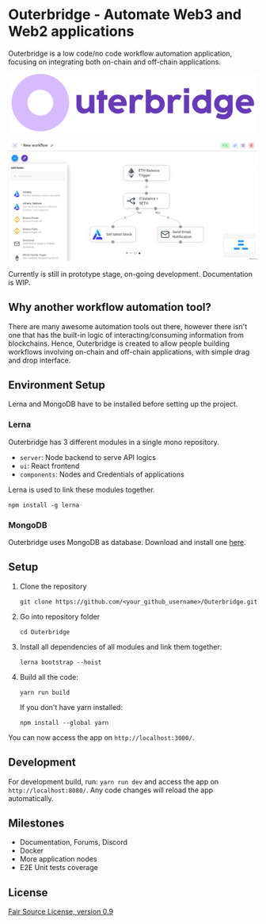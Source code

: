 # Outerbridge - Automate Web3 and Web2 applications

Outerbridge is a low code/no code workflow automation application, focusing on integrating both on-chain and off-chain applications.

![Outerbridge](./assets/outerbridge_brand.png)

![Outerbridge Screenshot](./assets/screenshot_outerbridge.jpg)

Currently is still in prototype stage, on-going development. Documentation is WIP.

## Why another workflow automation tool?

There are many awesome automation tools out there, however there isn't one that has the built-in logic of interacting/consuming information from blockchains. Hence, Outerbridge is created to allow people building workflows involving on-chain and off-chain applications, with simple drag and drop interface. 

## Environment Setup

Lerna and MongoDB have to be installed before setting up the project.

### Lerna

Outerbridge has 3 different modules in a single mono repository.
- `server`: Node backend to serve API logics
- `ui`: React frontend
- `components`: Nodes and Credentials of applications

Lerna is used to link these modules together.
```
npm install -g lerna
```

### MongoDB

Outerbridge uses MongoDB as database. Download and install one [here](https://www.mongodb.com/try/download/community?tck=docs_server).


## Setup
1. Clone the repository
	```
	git clone https://github.com/<your_github_username>/Outerbridge.git
	```

2. Go into repository folder
	```
	cd Outerbridge
	```

3. Install all dependencies of all modules and link them together:
	```
	lerna bootstrap --hoist
	```

4. Build all the code:
	```
	yarn run build
	```
    
    If you don't have yarn installed:
    ```
    npm install --global yarn
    ```

You can now access the app on `http://localhost:3000/`.

## Development
For development build, run: `yarn run dev` and access the app on `http://localhost:8080/`. Any code changes will reload the app automatically.

## Milestones
- Documentation, Forums, Discord
- Docker
- More application nodes
- E2E Unit tests coverage

## License
[Fair Source License, version 0.9](LICENSE.md)
